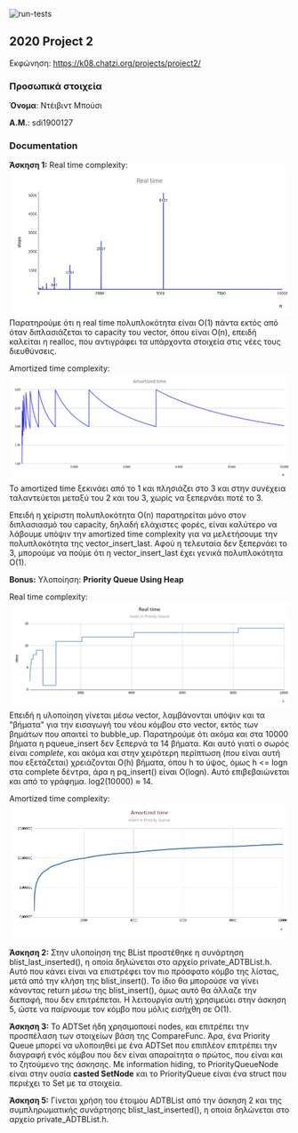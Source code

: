 ![run-tests](../../workflows/run-tests/badge.svg)

## 2020 Project 2

Εκφώνηση: https://k08.chatzi.org/projects/project2/


### Προσωπικά στοιχεία

__Όνομα__: Ντέιβιντ Μπούσι

__Α.Μ.__: sdi1900127


### Documentation

__Άσκηση 1:__
Real time complexity:
![vector real time](charts/vectorrealtime.png)
Παρατηρούμε ότι η real time πολυπλοκότητα είναι Ο(1) πάντα εκτός από όταν διπλασιάζεται το capacity του vector, όπου είναι O(n), επειδή καλείται η realloc, που αντιγράφει τα υπάρχοντα στοιχεία στις νέες τους διευθύνσεις.

Amortized time complexity:
![vector amortized time](charts/vectoramortized.png)
Το amortized time ξεκινάει από το 1 και πλησιάζει στο 3 και στην συνέχεια ταλαντεύεται μεταξύ του 2 και του 3, χωρίς να ξεπερνάει ποτέ το 3.

Επειδή η χείριστη πολυπλοκότητα Ο(n) παρατηρείται μόνο στον διπλασιασμό του capacity, δηλαδή ελάχιστες φορές, είναι καλύτερο να λάβουμε υπόψιν την amortized time complexity για να μελετήσουμε την πολυπλοκότητα της vector_insert_last. Αφού η τελευταία δεν ξεπερνάει το 3, μπορούμε να πούμε ότι η vector_insert_last έχει γενικά πολυπλοκότητα Ο(1).

__Bonus:__
Υλοποίηση: __Priority Queue Using Heap__

Real time complexity:
![priority queue real time](charts/pqrealtime.png)
Επειδή η υλοποίηση γίνεται μέσω vector, λαμβάνονται υπόψιν και τα "βήματα" για την εισαγωγή του νέου κόμβου στο vector, εκτός των βημάτων που απαιτεί το bubble_up.
Παρατηρούμε ότι ακόμα και στα 10000 βήματα η pqueue_insert δεν ξεπερνά τα 14 βήματα. Και αυτό γιατί ο σωρός είναι *complete*, και ακόμα και στην χειρότερη περίπτωση (που είναι αυτή που εξετάζεται) χρειάζονται O(h) βήματα, όπου h το ύψος, όμως h <= logn στα complete δέντρα, άρα η pq_insert() είναι O(logn). Αυτό επιβεβαιώνεται και από το γράφημα. log2(10000) &asymp; 14.

Amortized time complexity:
![priority queue amortized time](charts/pqamortized.png)

__Άσκηση 2:__
Στην υλοποίηση της BList προστέθηκε η συνάρτηση blist_last_inserted(), η οποία δηλώνεται στο αρχείο private_ADTBList.h. Αυτό που κάνει είναι να επιστρέφει τον πιο πρόσφατο κόμβο της λίστας, μετά από την κλήση της blist_insert(). Το ίδιο θα μπορούσε να γίνει κάνοντας return μέσω της blist_insert(), όμως αυτό θα άλλαζε την διεπαφή, που δεν επιτρέπεται. Η λειτουργία αυτή χρησιμεύει στην άσκηση 5, ώστε να παίρνουμε τον κόμβο που μόλις εισήχθη σε Ο(1).

__Άσκηση 3:__
Το ADTSet ήδη χρησιμοποιεί nodes, και επιτρέπει την προσπέλαση των στοιχείων βάση της CompareFunc. Άρα, ένα Priority Queue μπορεί να υλοποιηθεί με ένα ADTSet που επιπλέον επιτρέπει την διαγραφή ενός κόμβου που δεν είναι απαραίτητα ο πρώτος, που είναι και το ζητούμενο της άσκησης.
Με information hiding, το PriorityQueueNode είναι στην ουσία __casted SetNode__ και το PriorityQueue είναι ένα struct που περιέχει το Set με τα στοιχεία.

__Άσκηση 5:__
Γίνεται χρήση του έτοιμου ADTBList από την άσκηση 2 και της συμπληρωματικής συνάρτησης blist_last_inserted(), η οποία δηλώνεται στο αρχείο private_ADTBList.h.